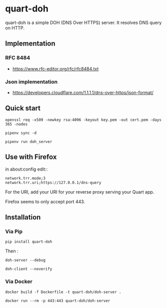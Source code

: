 # quart-doh

quart-doh is a simple DOH (DNS Over HTTPS) server. It resolves DNS query on HTTP.

## Implementation

### RFC 8484

* https://www.rfc-editor.org/rfc/rfc8484.txt

### Json implementation

* https://developers.cloudflare.com/1.1.1.1/dns-over-https/json-format/

## Quick start

`openssl req -x509 -newkey rsa:4096 -keyout key.pem -out cert.pem -days 365 -nodes`

`pipenv sync -d`

`pipenv run doh_server`

## Use with Firefox

in about:config edit::

    network.trr.mode;3
    network.trr.uri;https://127.0.0.1/dns-query


For the URI, add your URI for your reverse proxy serving your Quart app.

Firefox seems to only accept port 443.

## Installation

### Via Pip

`pip install quart-doh`

Then :

`doh-server --debug`

`doh-client --noverify`

### Via Docker

`docker build -f Dockerfile -t quart-doh/doh-server .`

`docker run --rm -p 443:443 quart-doh/doh-server`
